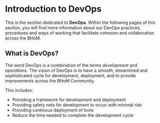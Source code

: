 # Introduction to DevOps

This is the section dedicated to **DevOps**. 
Within the following pages of this section, you will find more information about our DevOps practices, procedures and ways of working that facilitate cohesion and collaboration across the BHoM. 

## What is DevOps?

The word DevOps is a combination of the terms *development* and *operations*. The vision of DevOps is to have a smooth, streamlined and sophisticated cycle for development, deployment, and to provide improvements across the BHoM Community. 

This includes:

- Providing a framework for development and deployment
- Providing safety nets for development to occur with minimal risk
- Providing continous deployment of tools
- Reduce the time needed to complete the development cycle